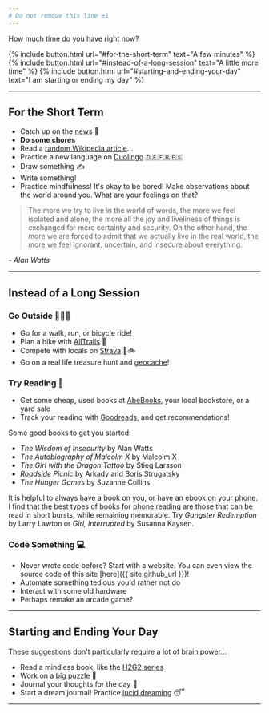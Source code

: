 ```yaml
---
# Do not remove this line ±1
---
```


<p class="time-question-text">How much time do you have right now?</p>

{% include button.html url="#for-the-short-term" text="A few minutes" %}
{% include button.html url="#instead-of-a-long-session" text="A little more time" %}
{% include button.html url="#starting-and-ending-your-day" text="I am starting or ending my day" %}

---

## For the Short Term

* Catch up on the [news](https://apnews.com) 📰
* **Do some chores**
* Read a [random Wikipedia article](https://en.wikipedia.org/wiki/Special:Random)...
* Practice a new language on [Duolingo](https://duolingo.com) 🇩🇪🇫🇷🇪🇸
* Draw something ✍️
* Write something!
* Practice mindfulness! It's okay to be bored!
Make observations about the world around you.
What are your feelings on that?

> The more we try to live in the world of words, the more we feel isolated and alone, the more all the joy and liveliness of things is exchanged for mere certainty and security. On the other hand, the more we are forced to admit that we actually live in the real world, the more we feel ignorant, uncertain, and insecure about everything.

*- Alan Watts*

---

## Instead of a Long Session

### Go Outside 🌳🌲🌵

* Go for a walk, run, or bicycle ride!
* Plan a hike with [AllTrails](https://www.alltrails.com/) 🌄
* Compete with locals on [Strava](https://www.strava.com/) 🏃🚲
* Go on a real life treasure hunt and [geocache](https://www.geocaching.com/play)!

### Try Reading 📖

* Get some cheap, used books at [AbeBooks](https://abebooks.com), your local bookstore, or a yard sale
* Track your reading with [Goodreads](https://goodreads.com), and get recommendations!

Some good books to get you started:

* *The Wisdom of Insecurity* by Alan Watts
* *The Autobiography of Malcolm X* by Malcolm X
* *The Girl with the Dragon Tattoo* by Stieg Larsson
* *Roadside Picnic* by Arkady and Boris Strugatsky
* *The Hunger Games* by Suzanne Collins

It is helpful to always have a book on you, or have an ebook on your phone.
I find that the best types of books for phone reading are those that can be
read in short bursts, while remaining memorable.
Try *Gangster Redemption* by Larry Lawton or *Girl, Interrupted* by Susanna Kaysen.

### Code Something 💻

* Never wrote code before? Start with a website. You can even view the
source code of this site [here]({{ site.github_url }})!
* Automate something tedious you'd rather not do
* Interact with some old hardware
* Perhaps remake an arcade game?

---

## Starting and Ending Your Day

These suggestions don't particularly require a lot of brain power...

* Read a mindless book, like the [H2G2 series](https://en.m.wikipedia.org/wiki/The_Hitchhiker%27s_Guide_to_the_Galaxy#Novels)
* Work on a [big puzzle](https://www.whitemountainpuzzles.com/) 🧩
* Journal your thoughts for the day 🤔
* Start a dream journal! Practice [lucid dreaming](https://www.sleepfoundation.org/dreams/lucid-dreams) 😴

---
